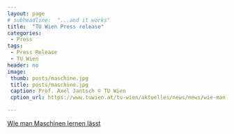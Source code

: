 ```yaml
---
layout: page
# subheadline:  "...and it works"
title:  "TU Wien Press release"
categories:
 - Press
tags:
 - Press Release
 - TU Wien
header: no
image:
 thumb: posts/maschine.jpg
 title: posts/maschine.jpg
 caption: Prof. Axel Jantsch © TU Wien
 cption_url: https://www.tuwien.at/tu-wien/aktuelles/news/news/wie-man-maschinen-lernen-laesst/

---
```

<a href="https://www.tuwien.at/tu-wien/aktuelles/news/news/wie-man-maschinen-lernen-laesst/">Wie man Maschinen lernen lässt</a>


<!--
~~~
header: no
~~~
### All Header-Styles
{: .t60 }
{% include list-posts tag='header' %}-->
